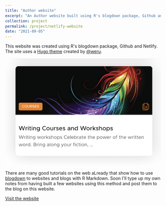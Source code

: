 ```yaml
---
title: "Author website"
excerpt: "An Author website built using R's blogdown package, Github and Netlify<br/><img src='/images/netlify_sml.png'>"
collection: project
permalink: /project/netlify-website
date: "2021-09-05"
---
```


This website was created using R's blogdown package, Github and Netlify. The site uses a [Hugo theme](https://github.com/onweru/hugo-swift-theme) created by [@weru](https://github.com/onweru).

[![taniachandler.netlify.app](/images/netlify_sml.png)](https://taniachandler.netlify.app/)

There are many good tutorials on the web aLready that show how to use [blogdown](https://bookdown.org/yihui/blogdown/) to websites and blogs with R Markdown. Soon I'll type up my own notes from having built a few websites using this method and post them to the blog on this website.

[Visit the  website](https://taniachandler.netlify.app/) 

<br>